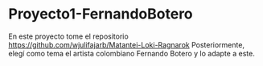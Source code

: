 # Proyecto1-FernandoBotero

En este proyecto tome el repositorio https://github.com/wjulifajarb/Matantei-Loki-Ragnarok 
Posteriormente, elegí como tema el artista colombiano Fernando Botero y lo adapte a este.
